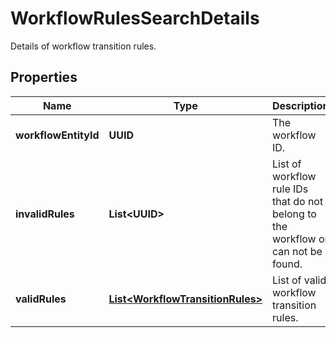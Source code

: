 

# WorkflowRulesSearchDetails

Details of workflow transition rules.

## Properties

| Name | Type | Description | Notes |
|------------ | ------------- | ------------- | -------------|
|**workflowEntityId** | **UUID** | The workflow ID. |  [optional] |
|**invalidRules** | **List&lt;UUID&gt;** | List of workflow rule IDs that do not belong to the workflow or can not be found. |  [optional] |
|**validRules** | [**List&lt;WorkflowTransitionRules&gt;**](WorkflowTransitionRules.md) | List of valid workflow transition rules. |  [optional] |



